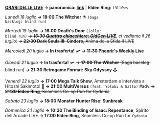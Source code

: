 <b><u>ORARI DELLE LIVE</u></b>
<b>→ panoramica: <a href="https://trello.com/b/iKwdSGf3/sabaku">link</a></b> | <b>Elden Ring:</b> <code>f3ll0ws</code>

<i>Lunedì 18 luglio</i>
<b>→ 18:00 The Witcher</b> ⚗️ <code>(Saga backlog: blind run)</code>

<i>Martedì 19 luglio</i>
<b>→ 16:00 Death's Door</b> <code>(Jolly: blind run)</code>
<i><s><b>→ 16:30 <a href="https://www.twitch.tv/oldgenproject">Quattro chiacchiere: OldGen LIVE</a></b></s>, ci vediamo il 26 luglio!</i>
<s><b>→ 22:30 Dark Souls III: Cinders</b>, Anima della Sfida II LIVE</s>

<i>Mercoledì 20 luglio</i>
<b>→ In trasferta!</b> 🛩️
<s><b>→ 11:30 <a href="https://www.twitch.tv/phenrir_mailoki">Phenrir's Weekly Live</a></b></s>

<i>Giovedì 21 luglio</i>
<b>→ In trasferta!</b> 🛩️
<s><b>→ 17:00 The Witcher</b> (Saga backlog: blind run)</s>
<s><b>→ 21:30 Retrogame Format: Sky Odyssey</b></s> 🕹️
  
<i>Venerdì 22 luglio</i>
<b>→ 17:00 Mega Talk Show</b>, Amsterdam e intervista a Hitoshi Sakimoto! 🎤
<b>→ 21:00 MultiVersus</b> <code>(feat. Yotobi & Gatto)</code> #adv
<s><b>→ 21:30 Elden Ring</b>, Seamless Co-op Run for Cydonia</s>

<i>Sabato 23 luglio</i>
<b>→ 18:00 Monster Hunter Rise: Sunbreak</b>

<i>Domenica 24 luglio</i>
<b>→ 10:30 The Binding of Isaac: Repentance</b>, Spirito dell'Arcade LIVE
<b>→ 17:00 Elden Ring</b>, Seamless Co-op Run for <code>Cydonia</code>
